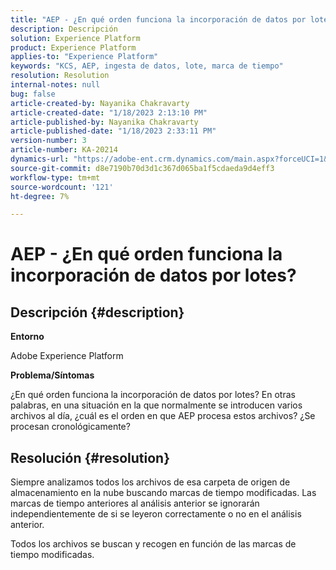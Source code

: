 ```yaml
---
title: "AEP - ¿En qué orden funciona la incorporación de datos por lotes?"
description: Descripción
solution: Experience Platform
product: Experience Platform
applies-to: "Experience Platform"
keywords: "KCS, AEP, ingesta de datos, lote, marca de tiempo"
resolution: Resolution
internal-notes: null
bug: false
article-created-by: Nayanika Chakravarty
article-created-date: "1/18/2023 2:13:10 PM"
article-published-by: Nayanika Chakravarty
article-published-date: "1/18/2023 2:33:11 PM"
version-number: 3
article-number: KA-20214
dynamics-url: "https://adobe-ent.crm.dynamics.com/main.aspx?forceUCI=1&pagetype=entityrecord&etn=knowledgearticle&id=e5cd4639-3a97-ed11-aad1-6045bd006b4b"
source-git-commit: d8e7190b70d3d1c367d065ba1f5cdaeda9d4eff3
workflow-type: tm+mt
source-wordcount: '121'
ht-degree: 7%

---
```


# AEP - ¿En qué orden funciona la incorporación de datos por lotes?

## Descripción {#description}


<b>Entorno</b>

Adobe Experience Platform

<b>Problema/Síntomas</b>

¿En qué orden funciona la incorporación de datos por lotes? En otras palabras, en una situación en la que normalmente se introducen varios archivos al día, ¿cuál es el orden en que AEP procesa estos archivos? ¿Se procesan cronológicamente?


## Resolución {#resolution}


Siempre analizamos todos los archivos de esa carpeta de origen de almacenamiento en la nube buscando marcas de tiempo modificadas. Las marcas de tiempo anteriores al análisis anterior se ignorarán independientemente de si se leyeron correctamente o no en el análisis anterior.

Todos los archivos se buscan y recogen en función de las marcas de tiempo modificadas.
